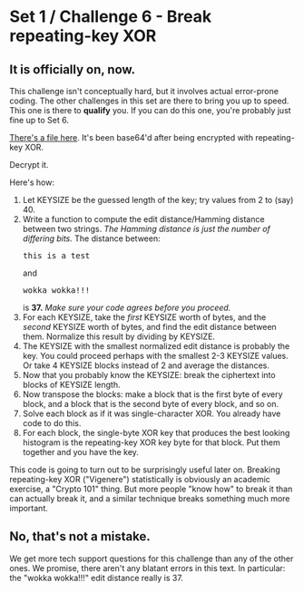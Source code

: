 # Set 1 / Challenge 6 - Break repeating-key XOR

## It is officially on, now.

This challenge isn't conceptually hard, but it involves actual error-prone
coding. The other challenges in this set are there to bring you up to speed.
This one is there to **qualify** you. If you can do this one, you're probably
just fine up to Set 6.

[There's a file here](data/6.txt). It's been base64'd after being encrypted
with repeating-key XOR.

Decrypt it.

Here's how:

<ol>
  <li>
    Let KEYSIZE be the guessed length of the key; try values from 2 to (say) 40.
  </li>
  <li>
    Write a function to compute the edit distance/Hamming distance
    between two strings. <i>The Hamming distance is just the number of
    differing bits.</i> The distance between:
    <pre>this is a test</pre>
    and
    <pre>wokka wokka!!!</pre>
    is
    <b>37.</b>
    <i>Make sure your code agrees before you proceed.</i>
  </li>
  <li>
    For each KEYSIZE, take the <i>first</i> KEYSIZE worth of bytes, and the
    <i>second</i> KEYSIZE worth of bytes, and find the edit distance between
    them. Normalize this result by dividing by KEYSIZE.
  </li>
  <li>
    The KEYSIZE with the smallest normalized edit distance is probably
    the key. You could proceed perhaps with the smallest 2-3 KEYSIZE
    values. Or take 4 KEYSIZE blocks instead of 2 and average the
    distances.
  </li>
  <li>
    Now that you probably know the KEYSIZE: break the ciphertext into
    blocks of KEYSIZE length.
  </li>
  <li>
    Now transpose the blocks: make a block that is the first byte of
    every block, and a block that is the second byte of every block, and
    so on.
  </li>
  <li>
    Solve each block as if it was single-character XOR. You already
    have code to do this.
  </li>
  <li>
    For each block, the single-byte XOR key that produces the best
    looking histogram is the repeating-key XOR key byte for that
    block. Put them together and you have the key.
  </li>
</ol>

This code is going to turn out to be surprisingly useful later on. Breaking
repeating-key XOR ("Vigenere") statistically is obviously an academic exercise,
a "Crypto 101" thing. But more people "know how" to break it than can actually
break it, and a similar technique breaks something much more important.

## No, that's not a mistake.

We get more tech support questions for this challenge than any of the other
ones. We promise, there aren't any blatant errors in this text. In particular:
the "wokka wokka!!!" edit distance really is 37.

